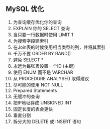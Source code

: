 ## MySQL 优化

1. 为查询缓存优化你的查询
2. EXPLAIN 你的 SELECT 查询
3. 当只要一行数据时使用 LIMIT 1
4. 为搜索字段建索引
5. 在Join表的时候使用相当类型的列，并将其索引
6. 千万不要 ORDER BY RAND()
7. 避免 SELECT *
8. 永远为每张表设置一个ID (主键)
9. 使用 ENUM 而不是 VARCHAR
10. 从 PROCEDURE ANALYSE() 取得建议
11. 尽可能的使用 NOT NULL
12. Prepared Statements
13. 无缓冲的查询
14. 把IP地址存成 UNSIGNED INT
15. 固定长度的表会更快
16. 垂直分割
17. 拆分大的 DELETE 或 INSERT 语句


